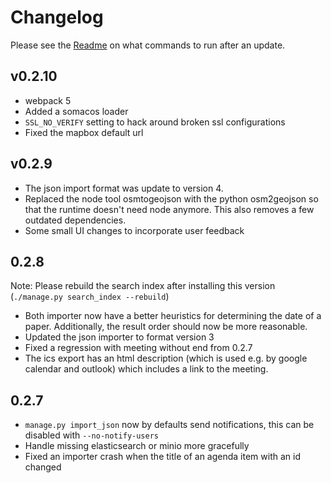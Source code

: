 # Changelog

Please see the [Readme](Readme.md#Update]) on what commands to run after an update.

## v0.2.10

 * webpack 5
 * Added a somacos loader
 * `SSL_NO_VERIFY` setting to hack around broken ssl configurations
 * Fixed the mapbox default url

## v0.2.9

 * The json import format was update to version 4.
 * Replaced the node tool osmtogeojson with the python osm2geojson so that the runtime doesn't need node anymore. This also removes a few outdated dependencies.
 * Some small UI changes to incorporate user feedback

## 0.2.8

Note: Please rebuild the search index after installing this version (`./manage.py search_index --rebuild`)

 * Both importer now have a better heuristics for determining the date of a paper. Additionally, the result order should now be more reasonable.
 * Updated the json importer to format version 3
 * Fixed a regression with meeting without end from 0.2.7
 * The ics export has an html description (which is used e.g. by google calendar and outlook) which includes a link to the meeting.

## 0.2.7

 * `manage.py import_json` now by defaults send notifications, this can be disabled with `--no-notify-users`
 * Handle missing elasticsearch or minio more gracefully
 * Fixed an importer crash when the title of an agenda item with an id changed
